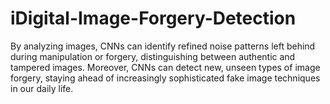 # iDigital-Image-Forgery-Detection
By analyzing images, CNNs can identify refined noise patterns left behind during manipulation or forgery, distinguishing between authentic and tampered images. Moreover, CNNs can detect new, unseen types of image forgery, staying ahead of increasingly sophisticated fake image techniques in our daily life.

